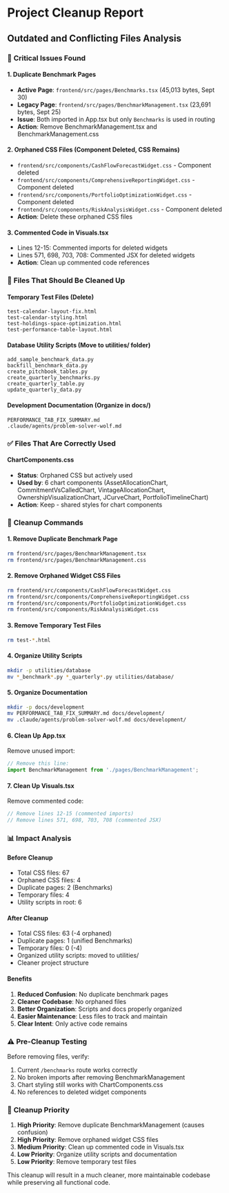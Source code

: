 # Project Cleanup Report
## Outdated and Conflicting Files Analysis

### 🚨 **Critical Issues Found**

#### 1. Duplicate Benchmark Pages
- **Active Page**: `frontend/src/pages/Benchmarks.tsx` (45,013 bytes, Sept 30)
- **Legacy Page**: `frontend/src/pages/BenchmarkManagement.tsx` (23,691 bytes, Sept 25)
- **Issue**: Both imported in App.tsx but only `Benchmarks` is used in routing
- **Action**: Remove BenchmarkManagement.tsx and BenchmarkManagement.css

#### 2. Orphaned CSS Files (Component Deleted, CSS Remains)
- `frontend/src/components/CashFlowForecastWidget.css` - Component deleted
- `frontend/src/components/ComprehensiveReportingWidget.css` - Component deleted
- `frontend/src/components/PortfolioOptimizationWidget.css` - Component deleted
- `frontend/src/components/RiskAnalysisWidget.css` - Component deleted
- **Action**: Delete these orphaned CSS files

#### 3. Commented Code in Visuals.tsx
- Lines 12-15: Commented imports for deleted widgets
- Lines 571, 698, 703, 708: Commented JSX for deleted widgets
- **Action**: Clean up commented code references

### 📁 **Files That Should Be Cleaned Up**

#### Temporary Test Files (Delete)
```
test-calendar-layout-fix.html
test-calendar-styling.html
test-holdings-space-optimization.html
test-performance-table-layout.html
```

#### Database Utility Scripts (Move to utilities/ folder)
```
add_sample_benchmark_data.py
backfill_benchmark_data.py
create_pitchbook_tables.py
create_quarterly_benchmarks.py
create_quarterly_table.py
update_quarterly_data.py
```

#### Development Documentation (Organize in docs/)
```
PERFORMANCE_TAB_FIX_SUMMARY.md
.claude/agents/problem-solver-wolf.md
```

### ✅ **Files That Are Correctly Used**

#### ChartComponents.css
- **Status**: Orphaned CSS but actively used
- **Used by**: 6 chart components (AssetAllocationChart, CommitmentVsCalledChart, VintageAllocationChart, OwnershipVisualizationChart, JCurveChart, PortfolioTimelineChart)
- **Action**: Keep - shared styles for chart components

### 🧹 **Cleanup Commands**

#### 1. Remove Duplicate Benchmark Page
```bash
rm frontend/src/pages/BenchmarkManagement.tsx
rm frontend/src/pages/BenchmarkManagement.css
```

#### 2. Remove Orphaned Widget CSS Files
```bash
rm frontend/src/components/CashFlowForecastWidget.css
rm frontend/src/components/ComprehensiveReportingWidget.css
rm frontend/src/components/PortfolioOptimizationWidget.css
rm frontend/src/components/RiskAnalysisWidget.css
```

#### 3. Remove Temporary Test Files
```bash
rm test-*.html
```

#### 4. Organize Utility Scripts
```bash
mkdir -p utilities/database
mv *_benchmark*.py *_quarterly*.py utilities/database/
```

#### 5. Organize Documentation
```bash
mkdir -p docs/development
mv PERFORMANCE_TAB_FIX_SUMMARY.md docs/development/
mv .claude/agents/problem-solver-wolf.md docs/development/
```

#### 6. Clean Up App.tsx
Remove unused import:
```typescript
// Remove this line:
import BenchmarkManagement from './pages/BenchmarkManagement';
```

#### 7. Clean Up Visuals.tsx
Remove commented code:
```typescript
// Remove lines 12-15 (commented imports)
// Remove lines 571, 698, 703, 708 (commented JSX)
```

### 📊 **Impact Analysis**

#### Before Cleanup
- Total CSS files: 67
- Orphaned CSS files: 4
- Duplicate pages: 2 (Benchmarks)
- Temporary files: 4
- Utility scripts in root: 6

#### After Cleanup
- Total CSS files: 63 (-4 orphaned)
- Duplicate pages: 1 (unified Benchmarks)
- Temporary files: 0 (-4)
- Organized utility scripts: moved to utilities/
- Cleaner project structure

#### Benefits
1. **Reduced Confusion**: No duplicate benchmark pages
2. **Cleaner Codebase**: No orphaned files
3. **Better Organization**: Scripts and docs properly organized
4. **Easier Maintenance**: Less files to track and maintain
5. **Clear Intent**: Only active code remains

### ⚠️ **Pre-Cleanup Testing**

Before removing files, verify:
1. Current `/benchmarks` route works correctly
2. No broken imports after removing BenchmarkManagement
3. Chart styling still works with ChartComponents.css
4. No references to deleted widget components

### 🎯 **Cleanup Priority**

1. **High Priority**: Remove duplicate BenchmarkManagement (causes confusion)
2. **High Priority**: Remove orphaned widget CSS files
3. **Medium Priority**: Clean up commented code in Visuals.tsx
4. **Low Priority**: Organize utility scripts and documentation
5. **Low Priority**: Remove temporary test files

This cleanup will result in a much cleaner, more maintainable codebase while preserving all functional code.
